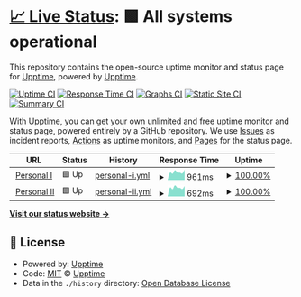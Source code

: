 # [📈 Live Status](https://upptime.github.io/upptime): <!--live status--> **🟩 All systems operational**

This repository contains the open-source uptime monitor and status page for [Upptime](https://upptime.js.org), powered by [Upptime](https://github.com/upptime/upptime).

[![Uptime CI](https://github.com/ldambekalns/uptime-monitoring/workflows/Uptime%20CI/badge.svg)](https://github.com/ldambekalns/uptime-monitoring/actions?query=workflow%3A%22Uptime+CI%22)
[![Response Time CI](https://github.com/ldambekalns/uptime-monitoring/workflows/Response%20Time%20CI/badge.svg)](https://github.com/ldambekalns/uptime-monitoring/actions?query=workflow%3A%22Response+Time+CI%22)
[![Graphs CI](https://github.com/ldambekalns/uptime-monitoring/workflows/Graphs%20CI/badge.svg)](https://github.com/ldambekalns/uptime-monitoring/actions?query=workflow%3A%22Graphs+CI%22)
[![Static Site CI](https://github.com/ldambekalns/uptime-monitoring/workflows/Static%20Site%20CI/badge.svg)](https://github.com/ldambekalns/uptime-monitoring/actions?query=workflow%3A%22Static+Site+CI%22)
[![Summary CI](https://github.com/ldambekalns/uptime-monitoring/workflows/Summary%20CI/badge.svg)](https://github.com/ldambekalns/uptime-monitoring/actions?query=workflow%3A%22Summary+CI%22)

With [Upptime](https://upptime.js.org), you can get your own unlimited and free uptime monitor and status page, powered entirely by a GitHub repository. We use [Issues](https://github.com/upptime/upptime/issues) as incident reports, [Actions](https://github.com/ldambekalns/uptime-monitoring/actions) as uptime monitors, and [Pages](https://upptime.github.io/upptime) for the status page.

<!--start: status pages-->
<!-- This summary is generated by Upptime (https://github.com/upptime/upptime) -->
<!-- Do not edit this manually, your changes will be overwritten -->
<!-- prettier-ignore -->
| URL | Status | History | Response Time | Uptime |
| --- | ------ | ------- | ------------- | ------ |
| <img alt="" src="https://icons.duckduckgo.com/ip3/karsten.dambekalns.de.ico" height="13"> [Personal I](https://karsten.dambekalns.de/) | 🟩 Up | [personal-i.yml](https://github.com/kdambekalns/uptime-monitoring/commits/HEAD/history/personal-i.yml) | <details><summary><img alt="Response time graph" src="./graphs/personal-i/response-time-week.png" height="20"> 961ms</summary><br><a href="https://kdambekalns.github.io/uptime-monitoring/history/personal-i"><img alt="Response time 1134" src="https://img.shields.io/endpoint?url=https%3A%2F%2Fraw.githubusercontent.com%2Fkdambekalns%2Fuptime-monitoring%2FHEAD%2Fapi%2Fpersonal-i%2Fresponse-time.json"></a><br><a href="https://kdambekalns.github.io/uptime-monitoring/history/personal-i"><img alt="24-hour response time 1246" src="https://img.shields.io/endpoint?url=https%3A%2F%2Fraw.githubusercontent.com%2Fkdambekalns%2Fuptime-monitoring%2FHEAD%2Fapi%2Fpersonal-i%2Fresponse-time-day.json"></a><br><a href="https://kdambekalns.github.io/uptime-monitoring/history/personal-i"><img alt="7-day response time 961" src="https://img.shields.io/endpoint?url=https%3A%2F%2Fraw.githubusercontent.com%2Fkdambekalns%2Fuptime-monitoring%2FHEAD%2Fapi%2Fpersonal-i%2Fresponse-time-week.json"></a><br><a href="https://kdambekalns.github.io/uptime-monitoring/history/personal-i"><img alt="30-day response time 2389" src="https://img.shields.io/endpoint?url=https%3A%2F%2Fraw.githubusercontent.com%2Fkdambekalns%2Fuptime-monitoring%2FHEAD%2Fapi%2Fpersonal-i%2Fresponse-time-month.json"></a><br><a href="https://kdambekalns.github.io/uptime-monitoring/history/personal-i"><img alt="1-year response time 1179" src="https://img.shields.io/endpoint?url=https%3A%2F%2Fraw.githubusercontent.com%2Fkdambekalns%2Fuptime-monitoring%2FHEAD%2Fapi%2Fpersonal-i%2Fresponse-time-year.json"></a></details> | <details><summary><a href="https://kdambekalns.github.io/uptime-monitoring/history/personal-i">100.00%</a></summary><a href="https://kdambekalns.github.io/uptime-monitoring/history/personal-i"><img alt="All-time uptime 99.97%" src="https://img.shields.io/endpoint?url=https%3A%2F%2Fraw.githubusercontent.com%2Fkdambekalns%2Fuptime-monitoring%2FHEAD%2Fapi%2Fpersonal-i%2Fuptime.json"></a><br><a href="https://kdambekalns.github.io/uptime-monitoring/history/personal-i"><img alt="24-hour uptime 100.00%" src="https://img.shields.io/endpoint?url=https%3A%2F%2Fraw.githubusercontent.com%2Fkdambekalns%2Fuptime-monitoring%2FHEAD%2Fapi%2Fpersonal-i%2Fuptime-day.json"></a><br><a href="https://kdambekalns.github.io/uptime-monitoring/history/personal-i"><img alt="7-day uptime 100.00%" src="https://img.shields.io/endpoint?url=https%3A%2F%2Fraw.githubusercontent.com%2Fkdambekalns%2Fuptime-monitoring%2FHEAD%2Fapi%2Fpersonal-i%2Fuptime-week.json"></a><br><a href="https://kdambekalns.github.io/uptime-monitoring/history/personal-i"><img alt="30-day uptime 99.93%" src="https://img.shields.io/endpoint?url=https%3A%2F%2Fraw.githubusercontent.com%2Fkdambekalns%2Fuptime-monitoring%2FHEAD%2Fapi%2Fpersonal-i%2Fuptime-month.json"></a><br><a href="https://kdambekalns.github.io/uptime-monitoring/history/personal-i"><img alt="1-year uptime 99.95%" src="https://img.shields.io/endpoint?url=https%3A%2F%2Fraw.githubusercontent.com%2Fkdambekalns%2Fuptime-monitoring%2FHEAD%2Fapi%2Fpersonal-i%2Fuptime-year.json"></a></details>
| <img alt="" src="https://icons.duckduckgo.com/ip3/www.k-fish.de.ico" height="13"> [Personal II](https://www.k-fish.de/) | 🟩 Up | [personal-ii.yml](https://github.com/kdambekalns/uptime-monitoring/commits/HEAD/history/personal-ii.yml) | <details><summary><img alt="Response time graph" src="./graphs/personal-ii/response-time-week.png" height="20"> 692ms</summary><br><a href="https://kdambekalns.github.io/uptime-monitoring/history/personal-ii"><img alt="Response time 643" src="https://img.shields.io/endpoint?url=https%3A%2F%2Fraw.githubusercontent.com%2Fkdambekalns%2Fuptime-monitoring%2FHEAD%2Fapi%2Fpersonal-ii%2Fresponse-time.json"></a><br><a href="https://kdambekalns.github.io/uptime-monitoring/history/personal-ii"><img alt="24-hour response time 804" src="https://img.shields.io/endpoint?url=https%3A%2F%2Fraw.githubusercontent.com%2Fkdambekalns%2Fuptime-monitoring%2FHEAD%2Fapi%2Fpersonal-ii%2Fresponse-time-day.json"></a><br><a href="https://kdambekalns.github.io/uptime-monitoring/history/personal-ii"><img alt="7-day response time 692" src="https://img.shields.io/endpoint?url=https%3A%2F%2Fraw.githubusercontent.com%2Fkdambekalns%2Fuptime-monitoring%2FHEAD%2Fapi%2Fpersonal-ii%2Fresponse-time-week.json"></a><br><a href="https://kdambekalns.github.io/uptime-monitoring/history/personal-ii"><img alt="30-day response time 715" src="https://img.shields.io/endpoint?url=https%3A%2F%2Fraw.githubusercontent.com%2Fkdambekalns%2Fuptime-monitoring%2FHEAD%2Fapi%2Fpersonal-ii%2Fresponse-time-month.json"></a><br><a href="https://kdambekalns.github.io/uptime-monitoring/history/personal-ii"><img alt="1-year response time 658" src="https://img.shields.io/endpoint?url=https%3A%2F%2Fraw.githubusercontent.com%2Fkdambekalns%2Fuptime-monitoring%2FHEAD%2Fapi%2Fpersonal-ii%2Fresponse-time-year.json"></a></details> | <details><summary><a href="https://kdambekalns.github.io/uptime-monitoring/history/personal-ii">100.00%</a></summary><a href="https://kdambekalns.github.io/uptime-monitoring/history/personal-ii"><img alt="All-time uptime 99.99%" src="https://img.shields.io/endpoint?url=https%3A%2F%2Fraw.githubusercontent.com%2Fkdambekalns%2Fuptime-monitoring%2FHEAD%2Fapi%2Fpersonal-ii%2Fuptime.json"></a><br><a href="https://kdambekalns.github.io/uptime-monitoring/history/personal-ii"><img alt="24-hour uptime 100.00%" src="https://img.shields.io/endpoint?url=https%3A%2F%2Fraw.githubusercontent.com%2Fkdambekalns%2Fuptime-monitoring%2FHEAD%2Fapi%2Fpersonal-ii%2Fuptime-day.json"></a><br><a href="https://kdambekalns.github.io/uptime-monitoring/history/personal-ii"><img alt="7-day uptime 100.00%" src="https://img.shields.io/endpoint?url=https%3A%2F%2Fraw.githubusercontent.com%2Fkdambekalns%2Fuptime-monitoring%2FHEAD%2Fapi%2Fpersonal-ii%2Fuptime-week.json"></a><br><a href="https://kdambekalns.github.io/uptime-monitoring/history/personal-ii"><img alt="30-day uptime 100.00%" src="https://img.shields.io/endpoint?url=https%3A%2F%2Fraw.githubusercontent.com%2Fkdambekalns%2Fuptime-monitoring%2FHEAD%2Fapi%2Fpersonal-ii%2Fuptime-month.json"></a><br><a href="https://kdambekalns.github.io/uptime-monitoring/history/personal-ii"><img alt="1-year uptime 99.99%" src="https://img.shields.io/endpoint?url=https%3A%2F%2Fraw.githubusercontent.com%2Fkdambekalns%2Fuptime-monitoring%2FHEAD%2Fapi%2Fpersonal-ii%2Fuptime-year.json"></a></details>

<!--end: status pages-->

[**Visit our status website →**](https://upptime.github.io/upptime)

## 📄 License

- Powered by: [Upptime](https://github.com/upptime/upptime)
- Code: [MIT](./LICENSE) © [Upptime](https://upptime.js.org)
- Data in the `./history` directory: [Open Database License](https://opendatacommons.org/licenses/odbl/1-0/)

